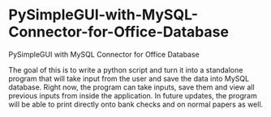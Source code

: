 # PySimpleGUI-with-MySQL-Connector-for-Office-Database
PySimpleGUI with MySQL Connector for Office Database

The goal of this is to write a python script and turn it into a standalone program that will take input from the user and save the data into MySQL database. 
Right now, the program can take inputs, save them and view all previous inputs from inside the application. In future updates, the program will be able to print directly onto bank checks and on normal papers as well.
